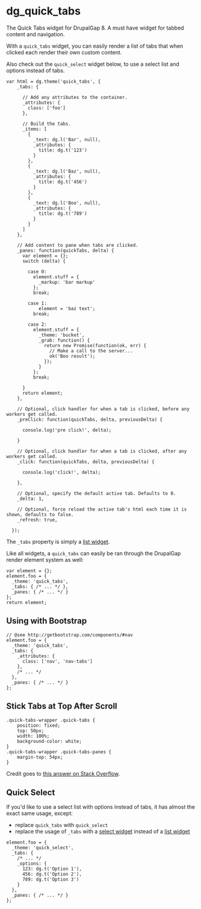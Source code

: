 # dg_quick_tabs

The Quick Tabs widget for DrupalGap 8. A must have widget for tabbed content and navigation.

With a `quick_tabs` widget, you can easily render a list of tabs that when clicked each render their own custom content.

Also check out the `quick_select` widget below, to use a select list and options instead of tabs.

```
var html = dg.theme('quick_tabs', {
    _tabs: {

      // Add any attributes to the container.
      _attributes: {
        class: ['foo']
      },

      // Build the tabs.
      _items: [
        {
          _text: dg.l('Bar', null),
          _attributes: {
            title: dg.t('123')
          }
        },
        {
          _text: dg.l('Baz', null),
          _attributes: {
            title: dg.t('456')
          }
        },
        {
          _text: dg.l('Boo', null),
          _attributes: {
            title: dg.t('789')
          }
        }
      ]
    },

    // Add content to pane when tabs are clicked.
    _panes: function(quickTabs, delta) {
      var element = {};
      switch (delta) {

        case 0:
          element.stuff = {
            _markup: 'bar markup'
          };
          break;

        case 1:
            element = 'baz text';
          break;

        case 2:
          element.stuff = {
            _theme: 'bucket',
            _grab: function() {
              return new Promise(function(ok, err) {
                // Make a call to the server...
                ok('Boo result');
              });
            }
          };
          break;

      }
      return element;
    },
    
    // Optional, click handler for when a tab is clicked, before any workers get called.
    _preClick: function(quickTabs, delta, previousDelta) {

      console.log('pre click!', delta);

    }

    // Optional, click handler for when a tab is clicked, after any workers get called.
    _click: function(quickTabs, delta, previousDelta) {

      console.log('click!', delta);

    },
    
    // Optional, specify the default active tab. Defaults to 0.
    _delta: 1,
    
    // Optional, force reload the active tab's html each time it is shown, defaults to false.
    _refresh: true, 

  });
```

The `_tabs` property is simply a [list widget](http://docs.drupalgap.org/8/Widgets/List_Widget).

Like all widgets, a `quick_tabs` can easily be ran through the DrupalGap render element system as well:

```
var element = {};
element.foo = {
  _theme: 'quick_tabs',
  _tabs: { /* ... */ },
  _panes: { /* ... */ }
};
return element;
```

## Using with Bootstrap

```
// @see http://getbootstrap.com/components/#nav
element.foo = {
  _theme: 'quick_tabs',
  _tabs: {
    _attributes: {
      class: ['nav', 'nav-tabs']
    },
    /* ... */
  },
  _panes: { /* ... */ }
};
```

## Stick Tabs at Top After Scroll

```
.quick-tabs-wrapper .quick-tabs {
    position: fixed;
    top: 50px;
    width: 100%;
    background-color: white;
}
.quick-tabs-wrapper .quick-tabs-panes {
    margin-top: 54px;
}
```

Credit goes to [this answer on Stack Overflow](https://stackoverflow.com/a/1216130/763010). 

## Quick Select

If you'd like to use a select list with options instead of tabs, it has almost the exact same usage, except:

- replace `quick_tabs` with `quick_select`
- replace the usage of `_tabs` with a [select widget](http://docs.drupalgap.org/8/Widgets/Select_List_Widget) instead of a [list widget](http://docs.drupalgap.org/8/Widgets/List_Widget)

```
element.foo = {
  _theme: 'quick_select',
  _tabs: {
    /* ... */
    _options: {
      123: dg.t('Option 1'),
      456: dg.t('Option 2'),
      789: dg.t('Option 3')
    }
  },
  _panes: { /* ... */ }
};
```